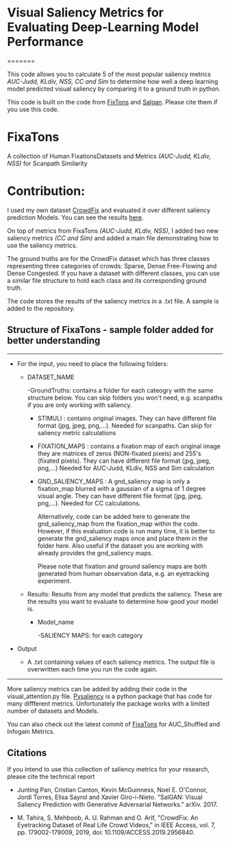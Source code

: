 # Visual Saliency Metrics for Evaluating Deep-Learning Model Performance
=======

This code allows you to calculate 5 of the most popular saliency metrics *AUC-Judd, KLdiv, NSS, CC and Sim* to determine how well a deep learning model predicted visual saliency by comparing it to a ground truth in python. 

This code is built on the code from [FixTons](https://github.com/dariozanca/FixaTons) and [Salgan](https://github.com/imatge-upc/salgan). Please cite them if you use this code.

# FixaTons
A collection of Human FixationsDatasets and Metrics *(AUC-Judd, KLdiv, NSS)* for Scanpath Similarity

 
# Contribution:

I used my own dataset [CrowdFix](https://github.com/MemoonaTahira/CrowdFix) and evaluated it over different saliency prediction Models. You can see the results [here](https://ieeexplore.ieee.org/document/8918032).

On top of metrics from FixaTons *(AUC-Judd, KLdiv, NSS)*, I added two new saliency metrics *(CC and Sim)* and added a main file demonstrating how to use the saliency metrics.

The ground truths are for the CrowdFix dataset which has three classes representing three categories of crowds: Sparse, Dense Free-Flowing and Dense Congested. If you have a dataset with different classes, you can use a similar file structure to hold each class and its corresponding ground truth.

The code stores the results of the saliency metrics in a .txt file. A sample is added to the repository. 

## Structure of FixaTons - sample folder added for better understanding
________________________________________________________________________________

- For the input, you need to place the following folders:

    - DATASET_NAME
        
        -GroundTruths:  contains a folder for each cateogry with the same structure below. You can skip folders you won't need, e.g. scanpaths if you are only working with saliency. 
  
         - STIMULI : contains original images.
                  They can have different file format (jpg, jpeg, png,...). Needed for scanpaths. Can skip for saliency metric calculations
                  
         - FIXATION_MAPS : contains a fixation map of each original image
            they are matrices of zeros (NON-fixated pixels) and 255's (fixated
            pixels). They can have different file format (jpg, jpeg, png,...)
            Needed for AUC-Judd, KLdiv, NSS and Sim calculation

         - GND_SALIENCY_MAPS : A gnd_saliency map is only a fixation_map blurred with a gaussian of a sigma of 1 degree visual angle. 
            They can have different file format (jpg, jpeg, png,...). Needed for CC calculations. 
            
            Alternatively,
            code can be added here to generate the gnd_saliency_map from the fixation_map within the code. However,
            if this evaluation code is run many time, it is better to generate the gnd_saliency maps once and place them in the folder here.
            Also useful if the dataset you are working with already provides the gnd_saliency maps.
            
            
            Please note that fixation and ground saliency maps are both generated from human observation data, e.g. an eyetracking experiment.

       
     - Results: Results from any model that predicts the saliency. These are the results you want to evaluate to determine how good your model is.
         
          - Model_name
            
              -SALIENCY MAPS: for each category
            
            
- Output
    - A .txt containing values of each saliency metrics. The output file is overwritten each time you run the code again. 
          

_______________________________________________________________________________

More saliency metrics can be added by adding their code in the visual_attention.py file. [Pysaliency](https://github.com/matthias-k/pysaliency) is a python package that has code for many diffferent metrics. Unfortunately the package works with a limited number of datasets and Models. 

You can also check out the latest commit of [FixaTons](https://github.com/dariozanca/FixaTons) for AUC_Shuffled and Infogain Metrics. 

## Citations
If you intend to use this collection of saliency metrics for your research, please cite the technical report


- Junting Pan, Cristian Canton, Kevin McGuinness, Noel E. O'Connor, Jordi Torres, Elisa Sayrol and Xavier Giro-i-Nieto. "SalGAN: Visual Saliency Prediction with Generative Adversarial Networks." arXiv. 2017.

- M. Tahira, S. Mehboob, A. U. Rahman and O. Arif, "CrowdFix: An Eyetracking Dataset of Real Life Crowd Videos," in IEEE Access, vol. 7, pp. 179002-179009, 2019, doi: 10.1109/ACCESS.2019.2956840.



 
